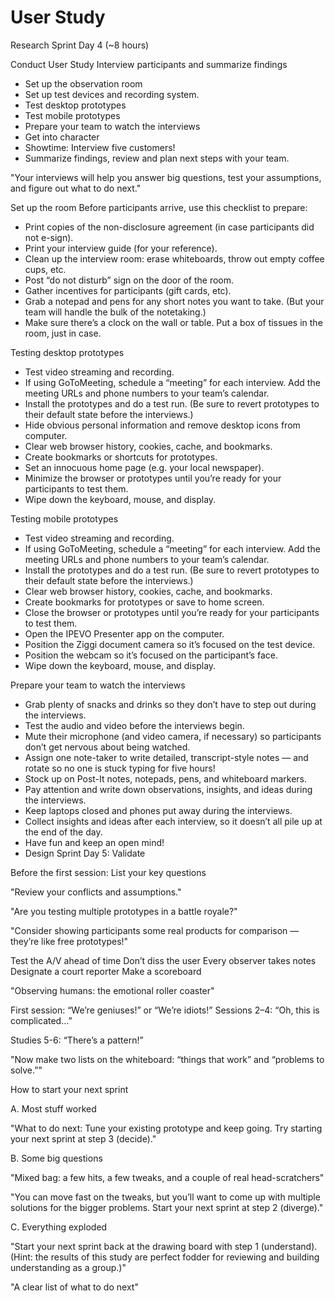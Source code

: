 # User Study

Research Sprint Day 4 (~8 hours)

Conduct User Study
Interview participants and summarize findings 

* Set up the observation room
* Set up test devices and recording system.
* Test desktop prototypes
* Test mobile prototypes
* Prepare your team to watch the interviews
* Get into character
* Showtime: Interview five customers!
* Summarize findings, review and plan next steps with your team.

"Your interviews will help you answer big questions, test your assumptions, and figure out what to do next."

Set up the room
Before participants arrive, use this checklist to prepare:

* Print copies of the non-disclosure agreement (in case participants did not e-sign).
* Print your interview guide (for your reference).
* Clean up the interview room: erase whiteboards, throw out empty coffee cups, etc.
* Post “do not disturb” sign on the door of the room.
* Gather incentives for participants (gift cards, etc).
* Grab a notepad and pens for any short notes you want to take. (But your team will handle the bulk of the notetaking.)
* Make sure there’s a clock on the wall or table.
Put a box of tissues in the room, just in case.

Testing desktop prototypes

* Test video streaming and recording.
* If using GoToMeeting, schedule a “meeting” for each interview. Add the meeting URLs and phone numbers to your team’s calendar.
* Install the prototypes and do a test run. (Be sure to revert prototypes to their default state before the interviews.)
* Hide obvious personal information and remove desktop icons from computer.
* Clear web browser history, cookies, cache, and bookmarks.
* Create bookmarks or shortcuts for prototypes.
* Set an innocuous home page (e.g. your local newspaper).
* Minimize the browser or prototypes until you’re ready for your participants to test them.
* Wipe down the keyboard, mouse, and display.

Testing mobile prototypes

* Test video streaming and recording.
* If using GoToMeeting, schedule a “meeting” for each interview. Add the meeting URLs and phone numbers to your team’s calendar.
* Install the prototypes and do a test run. (Be sure to revert prototypes to their default state before the interviews.)
* Clear web browser history, cookies, cache, and bookmarks.
* Create bookmarks for prototypes or save to home screen.
* Close the browser or prototypes until you’re ready for your participants to test them.
* Open the IPEVO Presenter app on the computer.
* Position the Ziggi document camera so it’s focused on the test device.
* Position the webcam so it’s focused on the participant’s face.
* Wipe down the keyboard, mouse, and display.

Prepare your team to watch the interviews

* Grab plenty of snacks and drinks so they don’t have to step out during the interviews.
* Test the audio and video before the interviews begin.
* Mute their microphone (and video camera, if necessary) so participants don’t get nervous about being watched.
* Assign one note-taker to write detailed, transcript-style notes — and rotate so no one is stuck typing for five hours!
* Stock up on Post-It notes, notepads, pens, and whiteboard markers.
* Pay attention and write down observations, insights, and ideas during the interviews.
* Keep laptops closed and phones put away during the interviews.
* Collect insights and ideas after each interview, so it doesn’t all pile up at the end of the day.
* Have fun and keep an open mind!
* Design Sprint Day 5: Validate

Before the first session: List your key questions

"Review your conflicts and assumptions."

"Are you testing multiple prototypes in a battle royale?"

"Consider showing participants some real products for comparison — they’re like free prototypes!"

Test the A/V ahead of time
Don’t diss the user
Every observer takes notes
Designate a court reporter
Make a scoreboard

"Observing humans: the emotional roller coaster"

First session: “We’re geniuses!” or “We’re idiots!”
Sessions 2–4: “Oh, this is complicated…”

Studies 5-6: “There’s a pattern!”

"Now make two lists on the whiteboard: “things that work” and “problems to solve.”"

How to start your next sprint

A. Most stuff worked

"What to do next: Tune your existing prototype and keep going. Try starting your next sprint at step 3 (decide)."

B. Some big questions

"Mixed bag: a few hits, a few tweaks, and a couple of real head-scratchers"

"You can move fast on the tweaks, but you’ll want to come up with multiple solutions for the bigger problems. Start your next sprint at step 2 (diverge)."

C. Everything exploded

"Start your next sprint back at the drawing board with step 1 (understand). (Hint: the results of this study are perfect fodder for reviewing and building understanding as a group.)"

"A clear list of what to do next"

